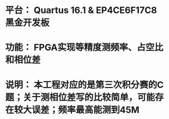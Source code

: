 # 平台： Quartus 16.1 & EP4CE6F17C8黑金开发板

# 功能： FPGA实现等精度测频率、占空比和相位差

# 说明： 本工程对应的是第三次积分赛的C题；关于测相位差写的比较简单，可能存在较大误差；频率最高能测到45M